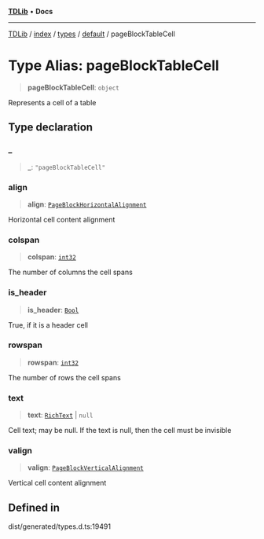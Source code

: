 [**TDLib**](../../../../../../README.md) • **Docs**

***

[TDLib](../../../../../../modules.md) / [index](../../../../../README.md) / [types](../../../README.md) / [default](../README.md) / pageBlockTableCell

# Type Alias: pageBlockTableCell

> **pageBlockTableCell**: `object`

Represents a cell of a table

## Type declaration

### \_

> **\_**: `"pageBlockTableCell"`

### align

> **align**: [`PageBlockHorizontalAlignment`](PageBlockHorizontalAlignment.md)

Horizontal cell content alignment

### colspan

> **colspan**: [`int32`](int32-1.md)

The number of columns the cell spans

### is\_header

> **is\_header**: [`Bool`](Bool.md)

True, if it is a header cell

### rowspan

> **rowspan**: [`int32`](int32-1.md)

The number of rows the cell spans

### text

> **text**: [`RichText`](RichText.md) \| `null`

Cell text; may be null. If the text is null, then the cell must be invisible

### valign

> **valign**: [`PageBlockVerticalAlignment`](PageBlockVerticalAlignment.md)

Vertical cell content alignment

## Defined in

dist/generated/types.d.ts:19491
